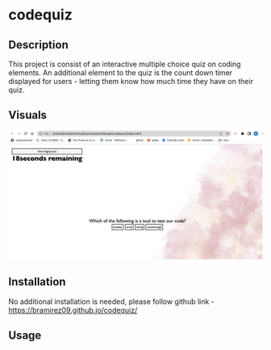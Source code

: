 # codequiz

## Description
This project is consist of an interactive multiple choice quiz on coding elements. An additional element to the quiz is the count down timer displayed for users - letting them know how much time they have on their quiz. 

## Visuals
![Alt text](assets/readmevisual.png)

## Installation
No additional installation is needed, please follow github link - https://bramirez09.github.io/codequiz/


## Usage